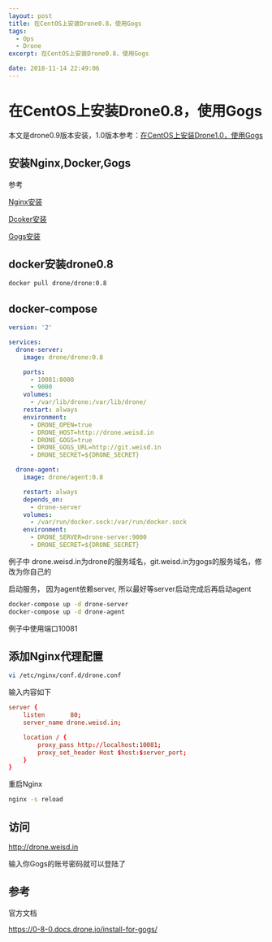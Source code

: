 ```yaml
---
layout: post
title: 在CentOS上安装Drone0.8，使用Gogs
tags: 
  - Ops
  - Drone
excerpt: 在CentOS上安装Drone0.8，使用Gogs

date: 2018-11-14 22:49:06
---
```


# 在CentOS上安装Drone0.8，使用Gogs

本文是drone0.9版本安装，1.0版本参考：[在CentOS上安装Drone1.0，使用Gogs](../install-drone)

## 安装Nginx,Docker,Gogs

参考

[Nginx安装](../install-nginx)

[Dcoker安装](../install-docker-on-centos7)

[Gogs安装](../install-gogs-from-docker)

## docker安装drone0.8

```sh
docker pull drone/drone:0.8
```

## docker-compose

```yml
version: '2'

services:
  drone-server:
    image: drone/drone:0.8

    ports:
      - 10081:8000
      - 9000
    volumes:
      - /var/lib/drone:/var/lib/drone/
    restart: always
    environment:
      - DRONE_OPEN=true
      - DRONE_HOST=http://drone.weisd.in
      - DRONE_GOGS=true
      - DRONE_GOGS_URL=http://git.weisd.in
      - DRONE_SECRET=${DRONE_SECRET}

  drone-agent:
    image: drone/agent:0.8

    restart: always
    depends_on:
      - drone-server
    volumes:
      - /var/run/docker.sock:/var/run/docker.sock
    environment:
      - DRONE_SERVER=drone-server:9000
      - DRONE_SECRET=${DRONE_SECRET}
```

例子中 drone.weisd.in为drone的服务域名，git.weisd.in为gogs的服务域名，修改为你自己的

启动服务， 因为agent依赖server, 所以最好等server启动完成后再启动agent

```sh
docker-compose up -d drone-server
docker-compose up -d drone-agent
```

例子中使用端口10081

## 添加Nginx代理配置

```sh
vi /etc/nginx/conf.d/drone.conf
```

输入内容如下

```conf
server {
    listen       80;
    server_name drone.weisd.in;

    location / {
        proxy_pass http://localhost:10081;
        proxy_set_header Host $host:$server_port;
    }
}
```

重启Nginx

```sh
nginx -s reload
```

## 访问

http://drone.weisd.in

输入你Gogs的账号密码就可以登陆了

## 参考

官方文档

<https://0-8-0.docs.drone.io/install-for-gogs/>
